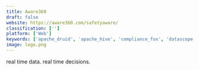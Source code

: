 ```yaml
---
title: Aware360
draft: false 
website: https://aware360.com/safetyaware/
classification: ['']
platform: ['Web']
keywords: ['apache_druid', 'apache_hive', 'compliance_fox', 'datascope', 'find.exchange', 'fleettracker', 'fleetio', 'gocanvas', 'intelex', 'kaseya_vsa', 'mailchimp', 'mass_notification', 'qbserve', 'rsa_archer', 'tourtrax', 'tweetbot', 'winweb', 'workwave_route_manager', 'xcurrency_-_smart_currency']
image: logo.png
---
```

real time data. real time decisions.
